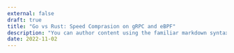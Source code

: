 ```yaml
---
external: false
draft: true
title: "Go vs Rust: Speed Comprasion on gRPC and eBPF"
description: "You can author content using the familiar markdown syntax you already know. All basic markdown syntax is supported."
date: 2022-11-02
---
```

